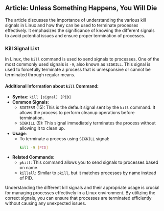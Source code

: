 ## Article: Unless Something Happens, You Will Die
The article discusses the importance of understanding the various kill signals in Linux and how they can be used to terminate processes effectively. It emphasizes the significance of knowing the different signals to avoid potential issues and ensure proper termination of processes.

### Kill Signal List
In Linux, the `kill` command is used to send signals to processes. One of the most commonly used signals is `-9`, also known as `SIGKILL`. This signal is used to forcefully terminate a process that is unresponsive or cannot be terminated through regular means.

#### Additional Information about `kill` Command:
- **Syntax**: `kill [signal] [PID]`
- **Common Signals**:
  - `SIGTERM` (15): This is the default signal sent by the `kill` command. It allows the process to perform cleanup operations before termination.
  - `SIGKILL` (9): This signal immediately terminates the process without allowing it to clean up.
- **Usage**:
  - To terminate a process using `SIGKILL` signal:
    ```bash
    kill -9 [PID]
    ```
- **Related Commands**:
  - `pkill`: This command allows you to send signals to processes based on name.
  - `killall`: Similar to `pkill`, but it matches processes by name instead of PID.

Understanding the different kill signals and their appropriate usage is crucial for managing processes effectively in a Linux environment. By utilizing the correct signals, you can ensure that processes are terminated efficiently without causing any unexpected issues.